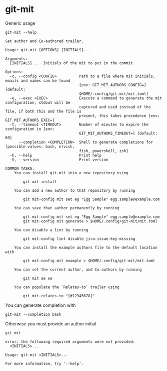 # git-mit

Generic usage

``` shell,script(name="show-help",expected_exit_code=0)
git-mit --help
```

``` shell,verify(script_name="show-help",stream=stdout)
Set author and Co-authored trailer.

Usage: git-mit [OPTIONS] [INITIALS]...

Arguments:
  [INITIALS]...  Initials of the mit to put in the commit

Options:
  -c, --config <CONFIG>          Path to a file where mit initials, emails and names can be found
                                 [env: GIT_MIT_AUTHORS_CONFIG=] [default:
                                 $HOME/.config/git-mit/mit.toml]
  -e, --exec <EXEC>              Execute a command to generate the mit configuration, stdout will be
                                 captured and used instead of the file, if both this and the file is
                                 present, this takes precedence [env: GIT_MIT_AUTHORS_EXEC=]
  -t, --timeout <TIMEOUT>        Number of minutes to expire the configuration in [env:
                                 GIT_MIT_AUTHORS_TIMEOUT=] [default: 60]
      --completion <COMPLETION>  Shell to generate completions for [possible values: bash, elvish,
                                 fish, powershell, zsh]
  -h, --help                     Print help
  -V, --version                  Print version

COMMON TASKS:
    You can install git-mit into a new repository using

        git mit-install

    You can add a new author to that repository by running

        git mit-config mit set eg "Egg Sample" egg.sample@example.com

    You can save that author permanently by running

        git mit-config mit set eg "Egg Sample" egg.sample@example.com
        git mit-config mit generate > $HOME/.config/git-mit/mit.toml

    You can disable a lint by running

        git mit-config lint disable jira-issue-key-missing

    You can install the example authors file to the default location with

        git mit-config mit example > $HOME/.config/git-mit/mit.toml

    You can set the current author, and Co-authors by running

        git mit ae se

    You can populate the `Relates-to` trailer using

        git mit-relates-to "[#12345678]"
```

You can generate completion with

``` shell,script(name="generate-bash-completion",expected_exit_code=0)
git-mit --completion bash
```

Otherwise you must provide an author initial

``` shell,script(name="missing-initials-error",expected_exit_code=2)
git-mit
```
``` shell,verify(script_name="missing-initials-error",stream=stderr)
error: the following required arguments were not provided:
  <INITIALS>...

Usage: git-mit <INITIALS>...

For more information, try '--help'.
```
